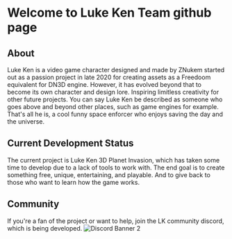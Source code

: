 # Welcome to Luke Ken Team github page

## About
Luke Ken is a video game character designed and made by ZNukem started out as a passion project in late 2020 for creating assets as a Freedoom equivalent for DN3D engine. However, it has evolved beyond that to become its own character and design lore. Inspiring limitless creativity for other future projects. You can say Luke Ken be described as someone who goes above and beyond other places, such as game engines for example. That's all he is, a cool funny space enforcer who enjoys saving the day and the universe.

## Current Development Status
The current project is Luke Ken 3D Planet Invasion, which has taken some time to develop due to a lack of tools to work with. The end goal is to create something free, unique, entertaining, and playable. And to give back to those who want to learn how the game works.

## Community 
If you're a fan of the project or want to help, join the LK community discord, which is being developed. 
![Discord Banner 2](https://discordapp.com/api/guilds/979538976459333662/widget.png?style=banner2)

